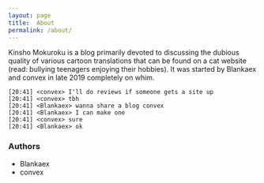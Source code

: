 ```yaml
---
layout: page
title:  About
permalink: /about/
---
```


Kinsho Mokuroku is a blog primarily devoted to discussing the dubious quality of various cartoon translations that can be found on a cat website (read: bullying teenagers enjoying their hobbies). It was started by Blankaex and convex in late 2019 completely on whim.

```
[20:41] <convex> I'll do reviews if someone gets a site up
[20:41] <convex> tbh
[20:41] <Blankaex> wanna share a blog convex
[20:41] <Blankaex> I can make one
[20:41] <convex> sure
[20:41] <Blankaex> ok
```

### Authors

* Blankaex
* convex
